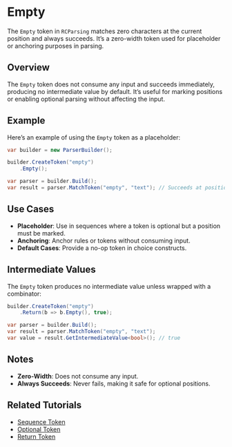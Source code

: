 # Empty

The `Empty` token in `RCParsing` matches zero characters at the current position and always succeeds. It’s a zero-width token used for placeholder or anchoring purposes in parsing.

## Overview

The `Empty` token does not consume any input and succeeds immediately, producing no intermediate value by default. It’s useful for marking positions or enabling optional parsing without affecting the input.

## Example

Here’s an example of using the `Empty` token as a placeholder:

```csharp
var builder = new ParserBuilder();

builder.CreateToken("empty")
    .Empty();

var parser = builder.Build();
var result = parser.MatchToken("empty", "text"); // Succeeds at position 0
```

## Use Cases

- **Placeholder**: Use in sequences where a token is optional but a position must be marked.
- **Anchoring**: Anchor rules or tokens without consuming input.
- **Default Cases**: Provide a no-op token in choice constructs.

## Intermediate Values

The `Empty` token produces no intermediate value unless wrapped with a combinator:

```csharp
builder.CreateToken("empty")
    .Return(b => b.Empty(), true);

var parser = builder.Build();
var result = parser.MatchToken("empty", "text");
var value = result.GetIntermediateValue<bool>(); // true
```

## Notes

- **Zero-Width**: Does not consume any input.
- **Always Succeeds**: Never fails, making it safe for optional positions.

## Related Tutorials

- [Sequence Token](combinators/sequence)
- [Optional Token](combinators/optional)
- [Return Token](combinators/return)